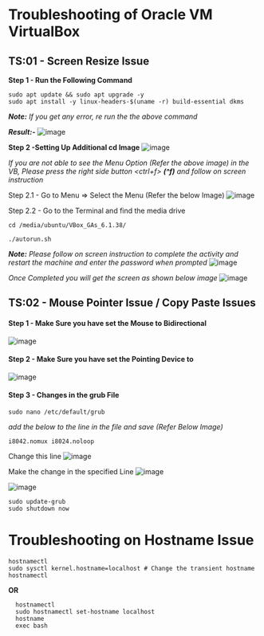 # Troubleshooting of Oracle VM VirtualBox #

## TS:01 - Screen Resize Issue ##

**Step 1 - Run the Following Command**
```
sudo apt update && sudo apt upgrade -y
sudo apt install -y linux-headers-$(uname -r) build-essential dkms
```
_**Note:** If you get any error, re run the the above command_

**_Result:-_**
![image](https://user-images.githubusercontent.com/111234771/194798887-06fa75b3-0a8a-47a0-a5bd-34614186941f.png)

**Step 2 -Setting Up Additional cd Image**
![image](https://user-images.githubusercontent.com/111234771/194798972-1a90d727-485a-4771-b48c-e1d50c2512b1.png)

_If you are not able to see the Menu Option (Refer the above image) in the VB, Please press the right side button <ctrl+f> ***(^f)*** and follow on screen instruction_

  Step 2.1 - Go to <Devices> Menu => Select the Menu <Insert Guest Additional CD Image> (Refer the below Image)
    ![image](https://user-images.githubusercontent.com/111234771/194799121-218869db-788d-4313-9675-7323922c6359.png)

  Step 2.2 - Go to the Terminal and find the media drive
```
cd /media/ubuntu/VBox_GAs_6.1.38/
```
```
./autorun.sh
```
_**Note:** Please follow on screen instruction to complete the activity and restart the machine and enter the password when prompted_
    ![image](https://user-images.githubusercontent.com/111234771/194799459-c2521a83-1fe5-479e-a40e-9e62c47c4f60.png)

  _Once Completed you will get the screen as shown below image_
  ![image](https://user-images.githubusercontent.com/111234771/194807750-7421ab4e-b902-45c9-8191-37e288117711.png)

  ## TS:02 - Mouse Pointer Issue / Copy Paste Issues ##

  #### Step 1 - Make Sure you have set the Mouse to Bidirectional ####
  ![image](https://user-images.githubusercontent.com/111234771/194800357-2f231130-ca9a-45da-92a6-d6eae379306c.png)
  
  #### Step 2 - Make Sure you have set the Pointing Device to <USB Multi-Touch Tablet> ####
  ![image](https://user-images.githubusercontent.com/111234771/194800445-0f8443c8-c732-4ff1-a068-19350e2cd84a.png)
  
  #### Step 3 - Changes in the grub File ####
  ```
  sudo nano /etc/default/grub
  ```
  _add the below to the line in the file and save (Refer Below Image)_
  ```
  i8042.nomux i8024.noloop
  ```
  Change this line <this is default>
  ![image](https://user-images.githubusercontent.com/111234771/194801063-99d1174a-185d-43ca-9c26-3c5c9b51dd18.png)

  Make the change in the specified Line
  ![image](https://user-images.githubusercontent.com/111234771/194801256-5c82d91e-fbce-41e5-8d65-5a3a747f9b22.png)

  ![image](https://user-images.githubusercontent.com/111234771/194801191-0a4d7317-ea9a-4fd3-82fd-b255e8bca28e.png)

  ```
  sudo update-grub
  sudo shutdown now	

  ```

  # Troubleshooting on Hostname Issue #
  
  ```
  hostnamectl
  sudo sysctl kernel.hostname=localhost # Change the transient hostname
  hostnamectl
  ```
  
  **OR**
```
  hostnamectl
  sudo hostnamectl set-hostname localhost
  hostname
  exec bash
```
